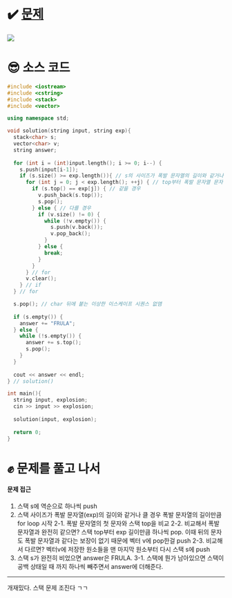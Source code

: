 # ✔️ [문제](https://www.acmicpc.net/problem/9935)
![](https://images.velog.io/images/rany/post/83ec9833-d631-444d-bed7-a478aeb12732/%E1%84%89%E1%85%B3%E1%84%8F%E1%85%B3%E1%84%85%E1%85%B5%E1%86%AB%E1%84%89%E1%85%A3%E1%86%BA%202020-11-01%2020.13.32.png)

# 😎 소스 코드
```cpp
#include <iostream>
#include <cstring>
#include <stack>
#include <vector>

using namespace std;

void solution(string input, string exp){
  stack<char> s;
  vector<char> v;
  string answer;
  
  for (int i = (int)input.length(); i >= 0; i--) {
    s.push(input[i-1]);
    if (s.size() >= exp.length()){ // s의 사이즈가 폭발 문자열의 길이와 같거나 커짐
      for (int j = 0; j < exp.length(); ++j) { // top부터 폭발 문자열 문자 하나씩 비교
        if (s.top() == exp[j]) { // 같을 경우
          v.push_back(s.top());
          s.pop();
        } else { // 다를 경우
          if (v.size() != 0) {
            while (!v.empty()) {
              s.push(v.back());
              v.pop_back();
            }
          } else {
            break;
          }
        }
      } // for
      v.clear();
    } // if
  } // for

  s.pop(); // char 뒤에 붙는 이상한 이스케이프 시퀀스 없앰
  
  if (s.empty()) {
    answer += "FRULA";
  } else {
    while (!s.empty()) {
      answer += s.top();
      s.pop();
    }
  }
  
  cout << answer << endl;
} // solution()

int main(){
  string input, explosion;
  cin >> input >> explosion;
  
  solution(input, explosion);
  
  return 0;
}
```

# ✊ 문제를 풀고 나서
#### 문제 접근
1. 스택 s에 역순으로 하나씩 push
2. 스택 사이즈가 폭발 문자열(exp)의 길이와 같거나 클 경우 폭발 문자열의 길이만큼 for loop 시작
2-1. 폭발 문자열의 첫 문자와 스택 top을 비교
2-2. 비교해서 폭발 문자열과 완전히 같으면? 스택 top부터 exp 길이만큼 하나씩 pop. 이때 뒤의 문자도 폭발 문자열과 같다는 보장이 없기 때문에 벡터 v에 pop한걸 push
2-3. 비교해서 다르면? 벡터v에 저장한 원소들을 맨 마지막 원소부터 다시 스택 s에 push
3. 스택 s가 완전히 비었으면 answer은 FRULA. 
3-1. 스택에 뭔가 남아있으면 스택이 공백 상태일 때 까지 하나씩 빼주면서 answer에 더해준다.

---
개재밌다.
스택 문제 조진다 ㄱㄱ
